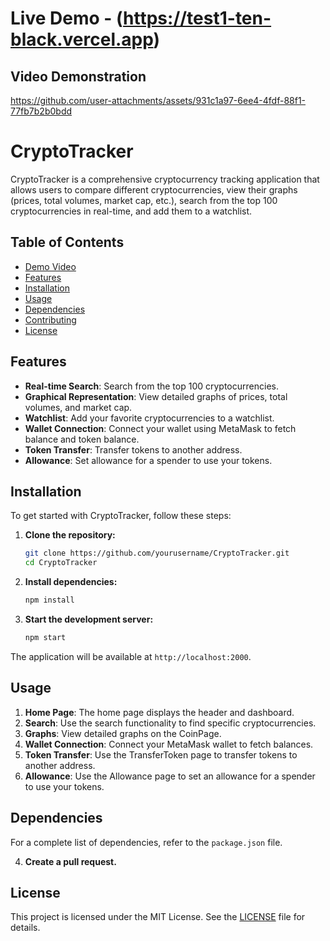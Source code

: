 # Live Demo - (https://test1-ten-black.vercel.app)

## Video Demonstration
https://github.com/user-attachments/assets/931c1a97-6ee4-4fdf-88f1-77fb7b2b0bdd


# CryptoTracker

CryptoTracker is a comprehensive cryptocurrency tracking application that allows users to compare different cryptocurrencies, view their graphs (prices, total volumes, market cap, etc.), search from the top 100 cryptocurrencies in real-time, and add them to a watchlist.

## Table of Contents
- [Demo Video](#video)
- [Features](#features)
- [Installation](#installation)
- [Usage](#usage)
- [Dependencies](#dependencies)
- [Contributing](#contributing)
- [License](#license)

## Features
- **Real-time Search**: Search from the top 100 cryptocurrencies.
- **Graphical Representation**: View detailed graphs of prices, total volumes, and market cap.
- **Watchlist**: Add your favorite cryptocurrencies to a watchlist.
- **Wallet Connection**: Connect your wallet using MetaMask to fetch balance and token balance.
- **Token Transfer**: Transfer tokens to another address.
- **Allowance**: Set allowance for a spender to use your tokens.

## Installation

To get started with CryptoTracker, follow these steps:

1. **Clone the repository:**
    ```bash
    git clone https://github.com/yourusername/CryptoTracker.git
    cd CryptoTracker
    ```

2. **Install dependencies:**
    ```bash
    npm install
    ```

3. **Start the development server:**
    ```bash
    npm start
    ```

The application will be available at `http://localhost:2000`.

## Usage

1. **Home Page**: The home page displays the header and dashboard.
2. **Search**: Use the search functionality to find specific cryptocurrencies.
3. **Graphs**: View detailed graphs on the CoinPage.
4. **Wallet Connection**: Connect your MetaMask wallet to fetch balances.
5. **Token Transfer**: Use the TransferToken page to transfer tokens to another address.
6. **Allowance**: Use the Allowance page to set an allowance for a spender to use your tokens.

## Dependencies

For a complete list of dependencies, refer to the `package.json` file.


4. **Create a pull request.**

## License

This project is licensed under the MIT License. See the [LICENSE](LICENSE) file for details.


